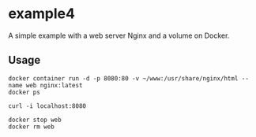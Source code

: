 # example4

A simple example with a web server Nginx and a volume on Docker.

## Usage

```
docker container run -d -p 8080:80 -v ~/www:/usr/share/nginx/html --name web nginx:latest
docker ps

curl -i localhost:8080

docker stop web
docker rm web
```